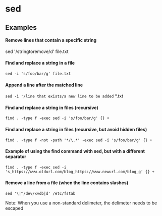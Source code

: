 # sed

## Examples

#### Remove lines that contain a specific string

sed '/stringtoremove/d' file.txt

#### Find and replace a string in a file

`sed -i 's/foo/bar/g' file.txt`

#### Append a line after the matched line

`sed -i '/line that exists/a new line to be added` \*.txt

#### Find and replace a string in files (recursive)

`find . -type f -exec sed -i 's/foo/bar/g' {} +`

#### Find and replace a string in files (recursive, but avoid hidden files)

`find . -type f -not -path '*/\.*' -exec sed -i 's/foo/bar/g' {} +`

#### Example of using the find command with sed, but with a different separator

`find . -type f -exec sed -i 's_https://www.oldurl.com/blog_https://www.newurl.com/blog_g' {} +`

#### Remove a line from a file (when the line contains slashes)

`sed '\|^/dev/xvdb|d' /etc/fstab`

Note: When you use a non-standard delimeter, the delimeter needs to be escaped
